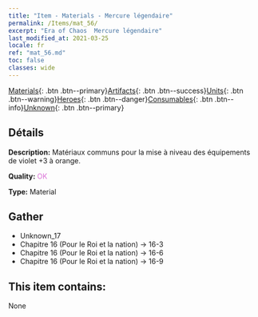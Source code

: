 ```yaml
---
title: "Item - Materials - Mercure légendaire"
permalink: /Items/mat_56/
excerpt: "Era of Chaos  Mercure légendaire"
last_modified_at: 2021-03-25
locale: fr
ref: "mat_56.md"
toc: false
classes: wide
---
```

 [Materials](/fr/Items/){: .btn .btn--primary}[Artifacts](/fr/Items/Artifacts/){: .btn .btn--success}[Units](/fr/Items/Units/){: .btn .btn--warning}[Heroes](/fr/Items/Heroes/){: .btn .btn--danger}[Consumables](/fr/Items/Consumables/){: .btn .btn--info}[Unknown](/fr/Items/Unknown/){: .btn .btn--primary}

## Détails
 **Description:** Matériaux communs pour la mise à niveau des équipements de violet +3 à orange.

 **Quality:** <span style="color: #DA70D6">OK</span>

 **Type:** Material

## Gather

*    Unknown_17 
*    Chapitre 16 (Pour le Roi et la nation) -> 16-3 
*    Chapitre 16 (Pour le Roi et la nation) -> 16-6 
*    Chapitre 16 (Pour le Roi et la nation) -> 16-9 

## This item contains:

  None

